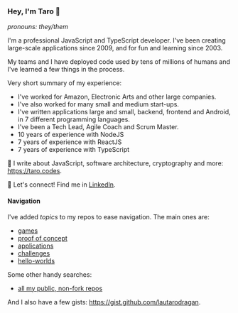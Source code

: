 ### Hey, I'm Taro 👋
_pronouns: they/them_

I'm a professional JavaScript and TypeScript developer. I've been creating large-scale applications since 2009, and for fun and learning since 2003. 

My teams and I have deployed code used by tens of millions of humans and I've learned a few things in the process. 

Very short summary of my experience:
- I've worked for Amazon, Electronic Arts and other large companies.
- I've also worked for many small and medium start-ups.
- I've written applications large and small, backend, frontend and Android, in 7 different programming languages. 
- I've been a Tech Lead, Agile Coach and Scrum Master. 
- 10 years of experience with NodeJS
- 7 years of experience with ReactJS
- 7 years of experience with TypeScript

📖 I write about JavaScript, software architecture, cryptography and more: https://taro.codes.

💪 Let's connect! Find me in [LinkedIn](https://linkedin.com/in/lautarodragan).

#### Navigation

I've added _topics_ to my repos to ease navigation. The main ones are:
- [games](https://github.com/lautarodragan?tab=repositories&q=topic%3Agame)
- [proof of concept](https://github.com/lautarodragan?tab=repositories&q=topic%3Aproof-of-concept)
- [applications](https://github.com/lautarodragan?tab=repositories&q=topic%3Aapplication)
- [challenges](https://github.com/lautarodragan?tab=repositories&q=topic%3Achallenge)
- [hello-worlds](https://github.com/lautarodragan?tab=repositories&q=topic%3Ahello-world)

Some other handy searches:
- [all my public, non-fork repos](https://github.com/lautarodragan?tab=repositories&q=fork%3Afalse&type=public)

And I also have a few gists: https://gist.github.com/lautarodragan.
